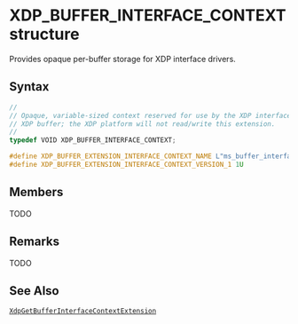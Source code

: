 # XDP_BUFFER_INTERFACE_CONTEXT structure

Provides opaque per-buffer storage for XDP interface drivers.

## Syntax

```C
//
// Opaque, variable-sized context reserved for use by the XDP interface in each
// XDP buffer; the XDP platform will not read/write this extension.
//
typedef VOID XDP_BUFFER_INTERFACE_CONTEXT;

#define XDP_BUFFER_EXTENSION_INTERFACE_CONTEXT_NAME L"ms_buffer_interface_context"
#define XDP_BUFFER_EXTENSION_INTERFACE_CONTEXT_VERSION_1 1U
```

## Members

TODO

## Remarks

TODO

## See Also

[`XdpGetBufferInterfaceContextExtension`](XdpGetBufferInterfaceContextExtension.md)
